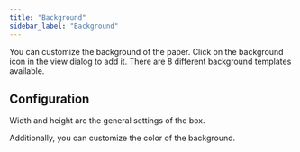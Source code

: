 ```yaml
---
title: "Background"
sidebar_label: "Background"
---
```


You can customize the background of the paper. Click on the background icon in the view dialog to add it. There are 8 different background templates available.

## Configuration

Width and height are the general settings of the box.

Additionally, you can customize the color of the background.
